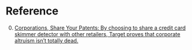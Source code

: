 # Reference

0. [Corporations, Share Your Patents: By choosing to share a credit card skimmer detector with other retailers, Target proves that corporate altruism isn’t totally dead.](https://tedium.co/2023/08/09/target-card-skimmer-patent-sharing/)

